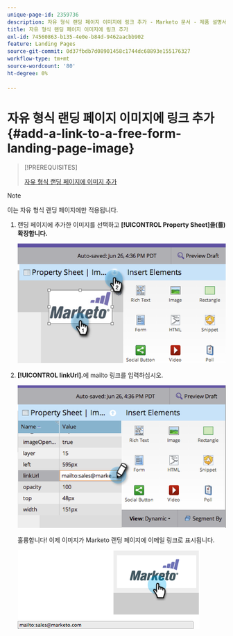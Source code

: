```yaml
---
unique-page-id: 2359736
description: 자유 형식 랜딩 페이지 이미지에 링크 추가 - Marketo 문서 - 제품 설명서
title: 자유 형식 랜딩 페이지 이미지에 링크 추가
exl-id: 74560863-b135-4e0e-b84d-9462aacbb902
feature: Landing Pages
source-git-commit: 0d37fbdb7d08901458c1744dc68893e155176327
workflow-type: tm+mt
source-wordcount: '80'
ht-degree: 0%

---
```


# 자유 형식 랜딩 페이지 이미지에 링크 추가 {#add-a-link-to-a-free-form-landing-page-image}

>[!PREREQUISITES]
>
>[자유 형식 랜딩 페이지에 이미지 추가](/help/marketo/product-docs/demand-generation/landing-pages/free-form-landing-pages/add-an-image-to-a-free-form-landing-page.md)

>[!NOTE]
>
>이는 자유 형식 랜딩 페이지에만 적용됩니다.

1. 랜딩 페이지에 추가한 이미지를 선택하고 **[!UICONTROL Property Sheet]을(를) 확장합니다.**

   ![](assets/image2014-9-18-15-3a29-3a0.png)

1. **[!UICONTROL linkUrl].**&#x200B;에 mailto 링크를 입력하십시오.

   ![](assets/image2014-9-18-15-3a29-3a21.png)

   훌륭합니다! 이제 이미지가 Marketo 랜딩 페이지에 이메일 링크로 표시됩니다.

   ![](assets/image2014-9-18-15-3a29-3a38.png)
